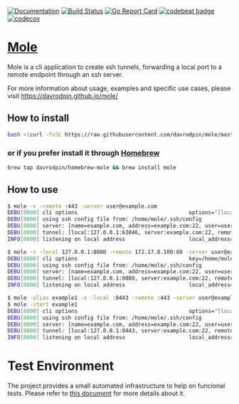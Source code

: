 [![Documentation](https://godoc.org/github.com/davrodpin/mole?status.svg)](http://godoc.org/github.com/davrodpin/mole)
[![Build Status](https://travis-ci.org/davrodpin/mole.svg?branch=master)](https://travis-ci.org/davrodpin/mole)
[![Go Report Card](https://goreportcard.com/badge/github.com/davrodpin/mole)](https://goreportcard.com/report/github.com/davrodpin/mole)
[![codebeat badge](https://codebeat.co/badges/ec5e4267-3292-4ef4-818c-b58e94a5dbbb)](https://codebeat.co/projects/github-com-davrodpin-mole-master)
[![codecov](https://codecov.io/gh/davrodpin/mole/branch/master/graph/badge.svg)](https://codecov.io/gh/davrodpin/mole)
# [Mole](https://davrodpin.github.io/mole/)

Mole is a cli application to create ssh tunnels, forwarding a local port to a
remote endpoint through an ssh server.

For more information about usage, examples and specific use cases, please visit https://davrodpin.github.io/mole/

## How to install

```sh
bash <(curl -fsSL https://raw.githubusercontent.com/davrodpin/mole/master/tools/install.sh)
```

### or if you prefer install it through [Homebrew](https://brew.sh)

```sh
brew tap davrodpin/homebrew-mole && brew install mole
```

## How to use

```sh
$ mole -v -remote :443 -server user@example.com
DEBU[0000] cli options                                   options="[local=, remote=:443, server=user@example.com, key=, verbose=true, help=false, version=false]"
DEBU[0000] using ssh config file from: /home/mole/.ssh/config
DEBU[0000] server: [name=example.com, address=example.com:22, user=user, key=/home/mole/.ssh/id_rsa]
DEBU[0000] tunnel: [local:127.0.0.1:63046, server:example.com:22, remote:127.0.0.1:443]
INFO[0000] listening on local address                    local_address="127.0.0.1:63046"
```

```sh
$ mole -v -local 127.0.0.1:8080 -remote 172.17.0.100:80 -server user@example.com:22 -key ~/.ssh/id_rsa
DEBU[0000] cli options                                   key=/home/mole/.ssh/id_rsa local="127.0.0.1:8080" remote="172.17.0.100:80" server="user@example.com:22" v=true
DEBU[0000] using ssh config file from: /home/mole/.ssh/config
DEBU[0000] server: [name=example.com, address=example.com:22, user=user, key=/home/mole/.ssh/id_rsa]
DEBU[0000] tunnel: [local:127.0.0.1:8080, server:example.com:22, remote:172.17.0.100:80]
INFO[0000] listening on local address                    local_address="127.0.0.1:8080"
```

```sh
$ mole -alias example1 -v -local :8443 -remote :443 -server user@example.com
$ mole -start example1
DEBU[0000] cli options                                   options="[local=:8443, remote=:443, server=user@example.com, key=, verbose=true, help=false, version=false]"
DEBU[0000] using ssh config file from: /home/mole/.ssh/config
DEBU[0000] server: [name=example.com, address=example.com:22, user=user, key=/home/mole/.ssh/id_rsa]
DEBU[0000] tunnel: [local:127.0.0.1:8443, server:example.com:22, remote:127.0.0.1:443]
INFO[0000] listening on local address                    local_address="127.0.0.1:8443"
```

# Test Environment

The project provides a small automated infrastructure to help on funcional
tests. Please refer to [this document](tests-env/README.md) for more details about it.
